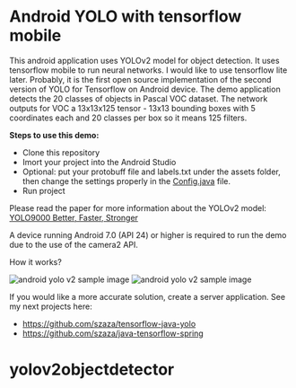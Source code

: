 # Android YOLO with tensorflow mobile
This android application uses YOLOv2 model for object detection. It uses tensorflow mobile to run neural networks. I would like to use tensorflow lite later. Probably, it is the first open source implementation of the second version of YOLO for Tensorflow on Android device. The demo application detects the 20 classes of objects in Pascal VOC dataset. The network outputs for VOC a 13x13x125 tensor - 13x13 bounding boxes with 5 coordinates each and 20 classes per box so it means 125 filters.

**Steps to use this demo:**
* Clone this repository
* Imort your project into the Android Studio
* Optional: put your protobuff file and labels.txt under the assets folder, then change the settings properly in the [Config.java](https://github.com/szaza/android-yolov2/blob/master/src/org/tensorflow/demo/Config.java) file.
* Run project

Please read the paper for more information about the YOLOv2 model: [YOLO9000 Better, Faster, Stronger](https://arxiv.org/pdf/1612.08242.pdf)

A device running Android 7.0 (API 24) or higher is required to run the demo due to the use of the camera2 API.

How it works?

![android yolo v2 sample image](https://github.com/szaza/android-yolo-v2/blob/master/sample/android-yolo-v2.png)
![android yolo v2 sample image](https://github.com/szaza/android-yolo-v2/blob/master/sample/android-yolo-v2.1.png)

If you would like a more accurate solution, create a server application. See my next projects here:
* https://github.com/szaza/tensorflow-java-yolo
* https://github.com/szaza/java-tensorflow-spring
# yolov2objectdetector
